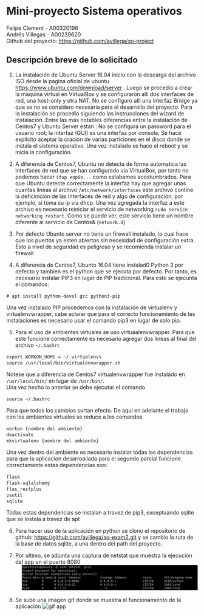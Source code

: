 # Mini-proyecto Sistema operativos
Felipe Clement - A00320196   
Andrés Villegas - A00239620   
Github del proyecto: https://github.com/avillega/so-project

## Descripción breve de lo solicitado
1. La instalación de Ubuntu Server 16.04 inicio con la descarga del archivo ISO desde la pagina oficial de ubuntu https://www.ubuntu.com/download/server . Luego se procedio a crear la maquina virtual en VirtualBox y se configuraron alli dos interfaces de red, una host-only y otra NAT. No se configuro alli una interfaz Bridge ya que se no se considero necesaria para el desarrollo del proyecto. Para la instalación se procedio siguiendo las instrucciones del wizard de instalación. Entre las más notables diferencias entre la instalación de Centos7 y Ubuntu Server estan : No se configura un password para el usuario root; la interfaz (GUI) es una interfaz por consola; Se hace explicito aceptar la cración de varias particiones en el disco donde se instala el sistema operativo. Una vez instalado se hace el reboot y se inicia la configuración.

2. A diferencia de Centos7, Ubuntu no detecta de forma automatica las interfaces de red que se han configurado via VirtualBox, por tanto no podemos hacer `ifup enp0s...` como estabamos acostumbrados. Para que Ubuntu detecte correctamente la interfaz hay que agregar unas cuantas lineas al archivo `/etc/network/interfaces` este archivo contine la deficinición de las interfaces de red y algo de configuración, por ejemplo, si toma su ip via dhcp. Una vez agregada la interfaz a este archivo es necesario reiniciar el servicio de networking `sudo service networking restart`. Como se puede ver, este servicio tiene un nombre diferente al servicio de Centos& (`network.d`)

3. Por defecto Ubunto server no tiene un firewall instalado, lo cual hace que los puertos ya esten abiertos sin necesidad de configuración extra. Esto a nivel de seguridad es peligroso y se recomienda instalar un firewall

4. A diferencia de Centos7, Ubunto 16.04 tiene instalad0 Python 3 por defecto y tambien es el python que se ejecuta por defecto. Por tanto, es necesario instalar PIP3 en lugar de PIP tradicional. Para esto se ejecunta el comandos:
```
# apt install python-devel gcc python3-pip

```
Una vez instalado PIP procedemos con la instalación de virtualenv y virtualenvwrapper, cabe aclarar que para el correcto funcionamiento de las instalaciones es necesario usar el comando pip3 en lugar de solo pip. 

5. Para el uso de ambientes virtuales se uso virtuaalenvwrapper. Para que este funcione correctamente es necesario agregar dos lineas al final del archivo `~/.bashrc` 

```
export WORKON_HOME = ~/.virtualenvs
source /usr/local/bin/virtualenvwrapper.sh
```
Notese que a diferencia de Centos7 virtualenvwrapper fue instalado en `/usr/local/bin/` en lugar de `/usr/bin/`.   
Una vez hecho lo anterior se debe ejecutar el comando 
```
source ~/.bashrc
```
Para que todos los cambios surtan efecto. De aqui en adelante el trabajo con los ambientes virtuales se reduce a los comandos
```
workon {nombre del ambiente}
deactivate
mkvirtualenv {nombre del ambiente}
```
Una vez dentro del ambiente es necesario instalar todas las dependencias para que la aplicacion desarroallada para el segundo parcial funcione correctamente estas dependencias son:
```
flask
flask-sqlalchemy
flas_restplus
psutil
sqlite
```
Todas estas dependencias se instalan a travez de pip3, exceptuando sqlite que se instala a travez de apt

6. Para hacer uso de la aplicación en python se clono el repositorio de github: https://github.com/avillega/so-exam2.git y se cambio la ruta de la base de datos sqlite, a una dentro del path del proyecto.

7. Por ultimo, se adjunta una captura de netstat que muestra la ejecucion del app en el puerto 8080
![captura netstat](https://raw.githubusercontent.com/avillega/so-project/master/A00320196-A00239620/resources/netstatCaptura.png)

8. Se sube una imagen gif donde se muestra el funcionamiento de la aplicación
![gif app](https://raw.githubusercontent.com/avillega/so-project/master/A00320196-A00239620/resources/video_final.gif)
